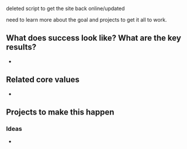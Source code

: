 
deleted script to get the site back online/updated

need to learn more about the goal and projects to get it all to work.

## What does success look like? What are the key results?
- 


## Related core values
- 

## Projects to make this happen
### Ideas
- 
